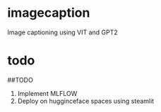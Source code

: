 # imagecaption

Image captioning using VIT and GPT2

# todo

##TODO

1. Implement MLFLOW
2. Deploy on hugginceface spaces using steamlit

